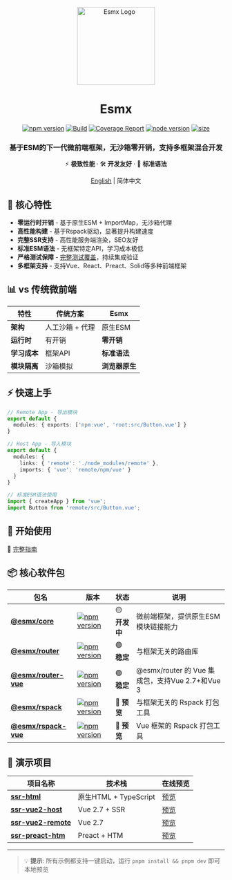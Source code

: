 <div align="center">
  <img src="https://www.esmnext.com/logo.svg?t=2025" width="180" alt="Esmx Logo" />
  <h1>Esmx</h1>
  
  <div>
    <a href="https://www.npmjs.com/package/@esmx/core"><img src="https://img.shields.io/npm/v/@esmx/core.svg" alt="npm version" /></a>
    <a href="https://github.com/esmnext/esmx/actions/workflows/build.yml"><img src="https://github.com/esmnext/esmx/actions/workflows/build.yml/badge.svg" alt="Build" /></a>
    <a href="https://www.esmnext.com/coverage/"><img src="https://img.shields.io/badge/coverage-live%20report-brightgreen" alt="Coverage Report" /></a>
    <a href="https://nodejs.org/"><img src="https://img.shields.io/node/v/@esmx/core.svg" alt="node version" /></a>
    <a href="https://bundlephobia.com/package/@esmx/core"><img src="https://img.shields.io/bundlephobia/minzip/@esmx/core" alt="size" /></a>
  </div>
  
  <h3>基于ESM的下一代微前端框架，无沙箱零开销，支持多框架混合开发</h3>
  
  <p>⚡️ <strong>极致性能</strong> · 🛠️ <strong>开发友好</strong> · 🔧 <strong>标准语法</strong></p>
  
  <p>
    <a href="https://github.com/esmnext/esmx/blob/master/README.md">English</a> | 简体中文
  </p>
</div>

## 🚀 核心特性

- **零运行时开销** - 基于原生ESM + ImportMap，无沙箱代理
- **高性能构建** - 基于Rspack驱动，显著提升构建速度
- **完整SSR支持** - 高性能服务端渲染，SEO友好
- **标准ESM语法** - 无框架特定API，学习成本极低
- **严格测试保障** - [完整测试覆盖](https://www.esmnext.com/coverage/)，持续集成验证
- **多框架支持** - 支持Vue、React、Preact、Solid等多种前端框架

## 📊 vs 传统微前端

| 特性 | 传统方案 | Esmx |
|------|----------|------|
| **架构** | 人工沙箱 + 代理 | 原生ESM |
| **运行时** | 有开销 | **零开销** |
| **学习成本** | 框架API | **标准语法** |
| **模块隔离** | 沙箱模拟 | **浏览器原生** |

## ⚡ 快速上手

```typescript
// Remote App - 导出模块
export default {
  modules: { exports: ['npm:vue', 'root:src/Button.vue'] }
}

// Host App - 导入模块
export default {
  modules: {
    links: { 'remote': './node_modules/remote' },
    imports: { 'vue': 'remote/npm/vue' }
  }
}

// 标准ESM语法使用
import { createApp } from 'vue';
import Button from 'remote/src/Button.vue';
```

## 🚀 开始使用

📖 [完整指南](https://www.esmnext.com/guide/start/getting-started.html)

## 📦 核心软件包

| 包名 | 版本 | 状态 | 说明 |
|------|------|------|------|
| [**@esmx/core**](https://github.com/esmnext/esmx/tree/master/packages/core) | <a href="https://www.npmjs.com/package/@esmx/core"><img src="https://img.shields.io/npm/v/@esmx/core.svg" alt="npm version" /></a> | 🟡 **开发中** | 微前端框架，提供原生ESM模块链接能力 |
| [**@esmx/router**](https://github.com/esmnext/esmx/tree/master/packages/router) | <a href="https://www.npmjs.com/package/@esmx/router"><img src="https://img.shields.io/npm/v/@esmx/router.svg" alt="npm version" /></a> | 🟢 **稳定** | 与框架无关的路由库 |
| [**@esmx/router-vue**](https://github.com/esmnext/esmx/tree/master/packages/router-vue) | <a href="https://www.npmjs.com/package/@esmx/router-vue"><img src="https://img.shields.io/npm/v/@esmx/router-vue.svg" alt="npm version" /></a> | 🟢 **稳定** | @esmx/router 的 Vue 集成包，支持Vue 2.7+和Vue 3 |
| [**@esmx/rspack**](https://github.com/esmnext/esmx/tree/master/packages/rspack) | <a href="https://www.npmjs.com/package/@esmx/rspack"><img src="https://img.shields.io/npm/v/@esmx/rspack.svg" alt="npm version" /></a> | 🔵 **预览** | 与框架无关的 Rspack 打包工具 |
| [**@esmx/rspack-vue**](https://github.com/esmnext/esmx/tree/master/packages/rspack-vue) | <a href="https://www.npmjs.com/package/@esmx/rspack-vue"><img src="https://img.shields.io/npm/v/@esmx/rspack-vue.svg" alt="npm version" /></a> | 🔵 **预览** | Vue 框架的 Rspack 打包工具 |

## 🎯 演示项目

| 项目名称 | 技术栈 | 在线预览 |
|----------|--------|----------|
| [**ssr-html**](https://github.com/esmnext/esmx/tree/master/examples/ssr-html) | 原生HTML + TypeScript | [预览](https://www.esmnext.com/ssr-html/) |
| [**ssr-vue2-host**](https://github.com/esmnext/esmx/tree/master/examples/ssr-vue2-host) | Vue 2.7 + SSR | [预览](https://www.esmnext.com/ssr-vue2-host/) |
| [**ssr-vue2-remote**](https://github.com/esmnext/esmx/tree/master/examples/ssr-vue2-remote) | Vue 2.7 | [预览](https://www.esmnext.com/ssr-vue2-remote/) |
| [**ssr-preact-htm**](https://github.com/esmnext/esmx/tree/master/examples/ssr-preact-htm) | Preact + HTM | [预览](https://www.esmnext.com/ssr-preact-htm/) |

---

> 💡 **提示**: 所有示例都支持一键启动，运行 `pnpm install && pnpm dev` 即可本地预览